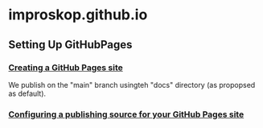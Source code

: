 # improskop.github.io

## Setting Up GitHubPages
### [Creating a GitHub Pages site](https://docs.github.com/en/pages/getting-started-with-github-pages/creating-a-github-pages-site)
We publish on the "main" branch usingteh "docs" directory (as propopsed as default).

### [Configuring a publishing source for your GitHub Pages site](https://docs.github.com/en/pages/getting-started-with-github-pages/configuring-a-publishing-source-for-your-github-pages-site)